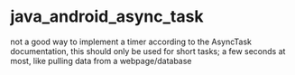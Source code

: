 # java_android_async_task
not a good way to implement a timer
according to the AsyncTask documentation, this should only be used for short tasks; 
a few seconds at most, like pulling data from a webpage/database
